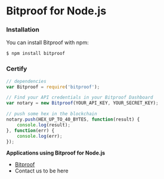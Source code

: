 # Bitproof for Node.js


### Installation

You can install Bitproof with npm:

```sh
$ npm install bitproof
```

### Certify
```javascript
// dependencies
var Bitproof = require('bitproof');

// Find your API credentials in your Bitproof Dashboard
var notary = new Bitproof(YOUR_API_KEY, YOUR_SECRET_KEY);

// push some hex in the blockchain
notary.push(HEX_UP_TO_40_BYTES, function(result) {
    console.log(result);
}, function(err) {
    console.log(err);
});
```

**Applications using Bitproof for Node.js**

- [Bitproof](https://bitproof.io/)
- Contact us to be here
